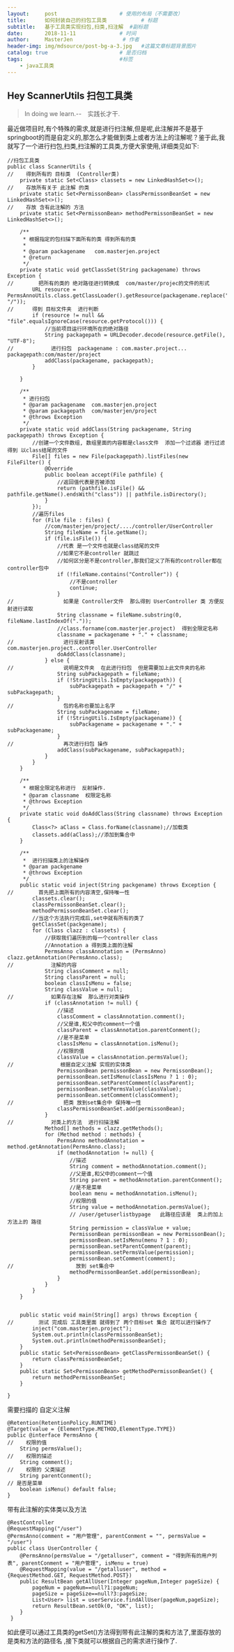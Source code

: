 ```yaml
---
layout:     post                    # 使用的布局（不需要改）
title:      如何封装自己的扫包工具类           # 标题 
subtitle:   基于工具类实现扫包,扫类,扫注解  #副标题
date:       2018-11-11              # 时间
author:     MasterJen                # 作者
header-img: img/mdsource/post-bg-a-3.jpg   #这篇文章标题背景图片
catalog: true                       # 是否归档
tags:                               #标签
    - java工具类
---
```


## Hey ScannerUtils 扫包工具类

>In doing we learn.--　实践长才干.

 最近做项目时,有个特殊的需求,就是进行扫注解,但是呢,此注解并不是基于springboot的而是自定义的,那怎么才能做到类上或者方法上的注解呢？鉴于此,我就写了一个进行扫包,扫类,扫注解的工具类,方便大家使用,详细类见如下:
 
    //扫包工具类
    public class ScannerUtils {
    //    得到所有的 目标类  (Controller类)
        private static Set<Class> classets = new LinkedHashSet<>();
    //    存放所有关于 此注解 的类
        private static Set<PermissonBean> classPermissonBeanSet = new LinkedHashSet<>();
    //    存放 含有此注解的 方法
        private static Set<PermissonBean> methodPermissonBeanSet = new LinkedHashSet<>();
    
        /**
         * 根据指定的包扫描下面所有的类 得到所有的类
         *
         * @param packagename   com.masterjen.project
         * @return
         */
        private static void getClassSet(String packagename) throws Exception {
    //        把所有的类的 绝对路径进行转换成  com/master/projec的文件的形式
            URL resource = PermsAnnoUtils.class.getClassLoader().getResource(packagename.replace(".", "/"));
    //      得到 目标文件夹  进行判断
            if (resource != null && "file".equalsIgnoreCase(resource.getProtocol())) {
                //当前项目运行环境所在的绝对路径
                String packagepath = URLDecoder.decode(resource.getFile(), "UTF-8");
    //            进行扫包  packagename : com.master.project...  packagepath:com/master/project
                addClass(packagename, packagepath);
            }
    
        }
    
        /**
         * 进行扫包
         * @param packagename  com.masterjen.project
         * @param packagepath  com/masterjen/project
         * @throws Exception
         */
        private static void addClass(String packagename, String packagepath) throws Exception {
            //创建一个文件数组, 数组里面的内容都是class文件  添加一个过滤器 进行过滤得到 以class结尾的文件
            File[] files = new File(packagepath).listFiles(new FileFilter() {
                @Override
                public boolean accept(File pathfile) {
                    //返回值代表是否被添加
                    return (pathfile.isFile() && pathfile.getName().endsWith("class")) || pathfile.isDirectory();
                }
            });
            //遍历files
            for (File file : files) {
                //com/masterjen/project/..../controller/UserController
                String fileName = file.getName();
                if (file.isFile()) {
                    //代表 是一个文件也就是class结尾的文件
                    //如果它不是controller 就跳过
                    //如何区分是不是controller,那我们定义了所有的controller都在controller包中
                    if (!fileName.contains("Controller")) {
                        //不是controller
                        continue;
                    }
    //                如果是 Controller文件  那么得到 UserController 类 方便反射进行读取
                    String classname = fileName.substring(0, fileName.lastIndexOf("."));
                    //class.forname(com.masterjer.project)  得到全限定名称
                    classname = packagename + "." + classname;
    //                进行反射该类  com.masterjen.project..controller.UserController
                    doAddClass(classname);
                } else {
    //                说明是文件夹  在此进行扫包  但是需要加上此文件夹的名称
                    String subPackagepath = fileName;
                    if (!StringUtils.IsEmpty(packagepath)) {
                        subPackagepath = packagepath + "/" + subPackagepath;
                    }
    //                包的名称也要加上名字
                    String subPackagename = fileName;
                    if (!StringUtils.IsEmpty(packagename)) {
                        subPackagename = packagename + "." + subPackagename;
                    }
    //                再次进行扫包 操作
                    addClass(subPackagename, subPackagepath);
                }
            }
        }
    
        /**
         * 根据全限定名称进行  反射操作.
         * @param classname  权限定名称
         * @throws Exception
         */
        private static void doAddClass(String classname) throws Exception {
            Class<?> aClass = Class.forName(classname);//加载类
            classets.add(aClass);//添加到集合中
        }
    
        /**
         *  进行扫描类上的注解操作
         * @param packgename
         * @throws Exception
         */
        public static void inject(String packgename) throws Exception {
    //        首先把上面所有的内容清空,保持唯一性
            classets.clear();
            classPermissonBeanSet.clear();
            methodPermissonBeanSet.clear();
            //当这个方法执行完成后,set中就有所有的类了
            getClassSet(packgename);
            for (Class clazz : classets) {
                //获取我们遍历到的每一个controller class
                //Annotation a 得到类上面的注解
                PermsAnno classAnnotation = (PermsAnno) clazz.getAnnotation(PermsAnno.class);
    //            注解的内容 
                String classComment = null;
                String classParent = null;
                boolean classIsMenu = false;
                String classValue = null;
    //            如果存在注解  那么进行对类操作 
                if (classAnnotation != null) {
                    //描述
                    classComment = classAnnotation.comment();
                    //父是谁,和父中的comment一个值
                    classParent = classAnnotation.parentConment();
                    //是不是菜单
                    classIsMenu = classAnnotation.isMenu();
                    //权限的值
                    classValue = classAnnotation.permsValue();
    //               根据自定义注解 实现的实体类 
                    PermissonBean permissonBean = new PermissonBean();
                    permissonBean.setIsMenu(classIsMenu ? 1 : 0);
                    permissonBean.setParentComment(classParent);
                    permissonBean.setPermsValue(classValue);
                    permissonBean.setComment(classComment);
    //                把类 放到set集合中 保持唯一性
                    classPermissonBeanSet.add(permissonBean);
                }
    //            对类上的方法  进行扫描注解
                Method[] methods = clazz.getMethods();
                for (Method method : methods) {
                    PermsAnno methodAnnotation = method.getAnnotation(PermsAnno.class);
                    if (methodAnnotation != null) {
                        //描述
                        String comment = methodAnnotation.comment();
                        //父是谁,和父中的comment一个值
                        String parent = methodAnnotation.parentConment();
                        //是不是菜单
                        boolean menu = methodAnnotation.isMenu();
                        //权限的值
                        String value = methodAnnotation.permsValue();
                        // /user/getuserlistbypage   此路径应该是  类上的加上方法上的 路径 
                        String permission = classValue + value;
                        PermissonBean permissonBean = new PermissonBean();
                        permissonBean.setIsMenu(menu ? 1 : 0);
                        permissonBean.setParentComment(parent);
                        permissonBean.setPermsValue(permission);
                        permissonBean.setComment(comment);
    //                    放到 set集合中
                        methodPermissonBeanSet.add(permissonBean);
                    }
                }
            }
        }
    
    
        public static void main(String[] args) throws Exception {
    //        测试 完成后 工具类里面 就得到了 两个目标set 集合 就可以进行操作了
            inject("com.masterjen.project");
            System.out.println(classPermissonBeanSet);
            System.out.println(methodPermissonBeanSet);
        }
        public static Set<PermissonBean> getClassPermissonBeanSet() {
            return classPermissonBeanSet;
        }
        public static Set<PermissonBean> getMethodPermissonBeanSet() {
            return methodPermissonBeanSet;
        }
    
    }
    
需要扫描的 自定义注解

    @Retention(RetentionPolicy.RUNTIME)
    @Target(value = {ElementType.METHOD,ElementType.TYPE})
    public @interface PermsAnno {
    //    权限的值
        String permsValue();
    //    权限的描述
        String comment();
    //    权限的 父类描述
        String parentConment();
    // 是否是菜单
        boolean isMenu() default false;
    } 
    
带有此注解的实体类以及方法

    @RestController
    @RequestMapping("/user")
    @PermsAnno(comment = "用户管理", parentConment = "", permsValue = "/user")
    public class UserController {     
        @PermsAnno(permsValue = "/getalluser", comment = "得到所有的用户列表", parentConment = "用户管理", isMenu = true)
        @RequestMapping(value = "/getalluser", method = {RequestMethod.GET, RequestMethod.POST})
        public ResultBean getAllUser(Integer pageNum,Integer pageSize) {
            pageNum = pageNum==null?1:pageNum;
            pageSize = pageSize==null?3:pageSize;
            List<User> list = userService.findAllUser(pageNum,pageSize);
            return ResultBean.setOk(0, "OK", list);
        }  
     }
     
如此便可以通过工具类的getSet()方法得到带有此注解的类和方法了,里面存放的是类和方法的路径名 ,接下类就可以根据自己的需求进行操作了.    
